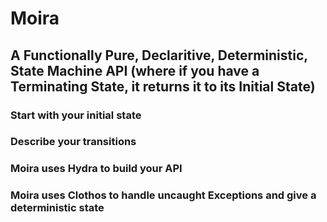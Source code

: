 # Moira
## A Functionally Pure, Declaritive, Deterministic, State Machine API (where if you have a Terminating State, it returns it to its Initial State)

### Start with your initial state


### Describe your transitions

### Moira uses Hydra to build your API

### Moira uses Clothos to handle uncaught Exceptions and give a deterministic state


